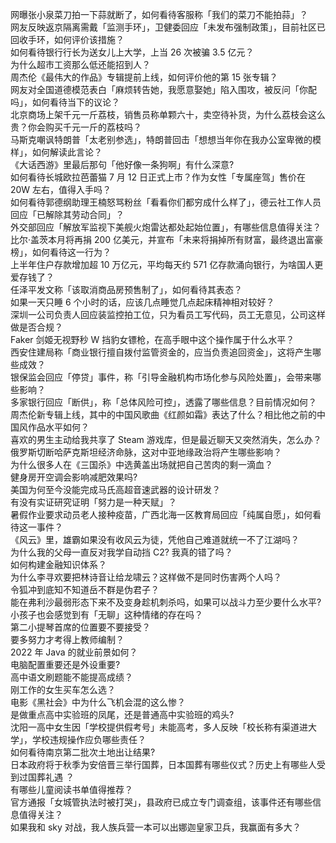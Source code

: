网曝张小泉菜刀拍一下蒜就断了，如何看待客服称「我们的菜刀不能拍蒜」？  
网友反映返京隔离需戴「监测手环」，卫健委回应「未发布强制政策」，目前社区已回收手环，如何评价该措施？  
如何看待银行行长为送女儿上大学，上当 26 次被骗 3.5 亿元？  
为什么超市工资那么低还能招到人？  
周杰伦《最伟大的作品》专辑提前上线，如何评价他的第 15 张专辑？  
网友对全国道德模范表白「麻烦转告她，我愿意娶她」陷入围攻，被反问「你配吗」，如何看待当下的议论？  
北京商场上架千元一斤荔枝，销售员称单颗六十，卖空待补货，为什么荔枝会这么贵？你会购买千元一斤的荔枝吗？  
马斯克嘲讽特朗普「太老别参选」，特朗普回击「想想当年你在我办公室卑微的模样」，如何解读此言论？  
《大话西游》里最后那句「他好像一条狗啊」有什么深意?  
如何看待长城欧拉芭蕾猫 7 月 12 日正式上市？作为女性「专属座驾」售价在 20W 左右，值得入手吗？  
如何看待郭德纲助理王楠怒骂粉丝「看看你们都穷成什么样了」，德云社工作人员回应「已解除其劳动合同」？  
外交部回应「解放军监视下美舰火炮雷达都处起始位置」，有哪些信息值得关注？  
比尔·盖茨本月将再捐 200 亿美元，并宣布「未来将捐掉所有财富，最终退出富豪榜」，如何看待这一行为？  
上半年住户存款增加超 10 万亿元，平均每天约 571 亿存款涌向银行，为啥国人更爱存钱了？  
任泽平发文称「该取消商品房预售制了」，如何看待其表态？  
如果一天只睡 6 个小时的话，应该几点睡觉几点起床精神相对较好？  
深圳一公司负责人回应装监控拍工位，只为看员工写代码，员工无意见，公司这样做是否合规？  
Faker 剑姬无视野秒 W 挡豹女镖枪，在高手眼中这个操作属于什么水平？  
西安住建局称「商业银行擅自拨付监管资金的，应当负责追回资金」，这将产生哪些成效？  
银保监会回应「停贷」事件，称「引导金融机构市场化参与风险处置」，会带来哪些影响？  
多家银行回应「断供」，称「总体风险可控」，透露了哪些信息？目前情况如何？  
周杰伦新专辑上线，其中的中国风歌曲《红颜如霜》表达了什么？相比他之前的中国风作品水平如何？  
喜欢的男生主动给我共享了 Steam 游戏库，但是最近聊天又突然消失，怎么办？  
俄罗斯切断哈萨克斯坦经济命脉，这对中亚地缘政治将产生哪些影响？  
为什么很多人在《三国杀》中选黄盖出场就把自己苦肉的剩一滴血？  
健身房开空调会影响减肥效果吗?  
美国为何至今没能完成马氏高超音速武器的设计研发？  
有没有实证研究证明「努力是一种天赋」？  
暑假作业要求动员老人接种疫苗，广西北海一区教育局回应「纯属自愿」，如何看待这一事件？  
《风云》里，雄霸如果没有收风云为徒，凭他自己难道就统一不了江湖吗？  
为什么我的父母一直反对我学自动挡 C2? 我真的错了吗？  
如何构建金融知识体系？  
为什么李寻欢要把林诗音让给龙啸云？这样做不是同时伤害两个人吗？  
令狐冲到底知不知道岳不群是伪君子？  
能在弗利沙最弱形态下来不及变身趁机刺杀吗，如果可以战斗力至少要什么水平?  
小孩子也会感觉到有「无聊」这种情绪的存在吗？  
第二小提琴首席的位置要不要接受？  
要多努力才考得上教师编制？  
2022 年 Java 的就业前景如何？  
电脑配置重要还是外设重要?  
高中语文刷题能不能提高成绩？  
刚工作的女生买车怎么选？  
电影《黑社会》中为什么飞机会混的这么惨？  
是做重点高中实验班的凤尾，还是普通高中实验班的鸡头?  
沈阳一高中女生因「学校提供假考号」未能高考，多人反映「校长称有渠道进大学」，学校违规操作应负哪些责任？  
如何看待南京第二批次土地出让结果?  
日本政府将于秋季为安倍晋三举行国葬，日本国葬有哪些仪式？历史上有哪些人受到过国葬礼遇 ？  
有哪些儿童阅读书单值得推荐？  
官方通报「女城管执法时被打哭」，县政府已成立专门调查组，该事件还有哪些信息值得关注？  
如果我和 sky 对战，我人族兵营一本可以出娜迦皇家卫兵，我赢面有多大？  
